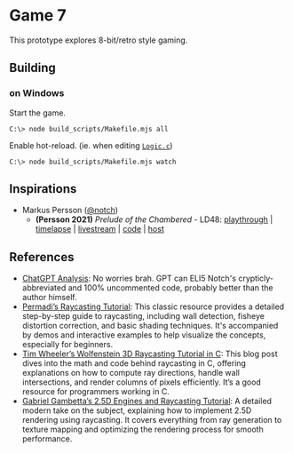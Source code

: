 # Game 7

This prototype explores 8-bit/retro style gaming.

## Building

### on Windows
Start the game.
```
C:\> node build_scripts/Makefile.mjs all
```
Enable hot-reload. (ie. when editing [`Logic.c`](src/game/Logic.c))
```
C:\> node build_scripts/Makefile.mjs watch
```

## Inspirations

- Markus Persson ([@notch](https://x.com/notch))
   - **(Persson 2021)** *Prelude of the Chambered* - LD48:
      [playthrough](https://www.youtube.com/watch?v=RE3dRh4wMc8) |
      [timelapse](https://www.youtube.com/watch?v=IoR-G8Ud0JM) | 
      [livestream](https://www.youtube.com/watch?v=GQO3SSlsgJM) |
      [code](https://github.com/skeeto/Prelude-of-the-Chambered) |
      [host](https://s3.amazonaws.com/ld48/index.html)

## References
  - [ChatGPT Analysis](docs/90s-raycasting.md): No worries brah. GPT can ELI5 Notch's crypticly-abbreviated and 100% uncommented code, probably better than the author himself.
  - [Permadi’s Raycasting Tutorial](https://permadi.com/1996/05/ray-casting-tutorial-table-of-contents/): This classic resource provides a detailed step-by-step guide to raycasting, including wall detection, fisheye distortion correction, and basic shading techniques. It's accompanied by demos and interactive examples to help visualize the concepts, especially for beginners.
  - [Tim Wheeler’s Wolfenstein 3D Raycasting Tutorial in C](https://timallanwheeler.com/blog/2023/04/01/wolfenstein-3d-raycasting-in-c/): This blog post dives into the math and code behind raycasting in C, offering explanations on how to compute ray directions, handle wall intersections, and render columns of pixels efficiently. It’s a good resource for programmers working in C.
  - [Gabriel Gambetta’s 2.5D Engines and Raycasting Tutorial](https://gabrielgambetta.com/computer-graphics-from-scratch/02-basic-raytracing.html): A detailed modern take on the subject, explaining how to implement 2.5D rendering using raycasting. It covers everything from ray generation to texture mapping and optimizing the rendering process for smooth performance.

